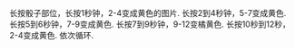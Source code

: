 长按骰子部位，长按1秒钟，2-4变成黄色的图片.
长按2到4秒钟，5-7变成黄色.
长按5到6秒钟，7-9变成黄色.
长按7到9秒钟，9-12变橘黄色.
长按10秒到12秒，2-4变成黄色.
依次循环.

